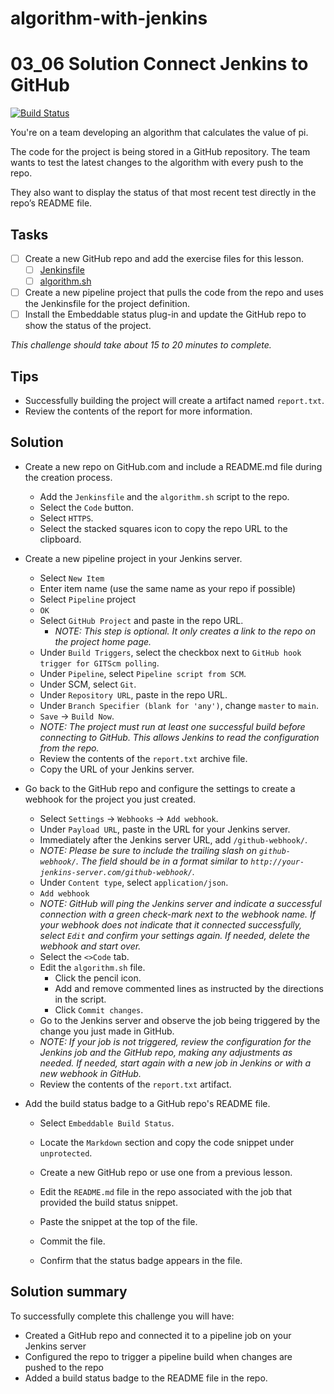 # algorithm-with-jenkins
# 03_06 Solution Connect Jenkins to GitHub

[![Build Status](http://ec2-51-21-113-120.eu-north-1.compute.amazonaws.com/buildStatus/icon?job=algorithm-pipeline)](http://ec2-51-21-113-120.eu-north-1.compute.amazonaws.com/job/algorithm-pipeline/)

You're on a team developing an algorithm that calculates the value of pi.

The code for the project is being stored in a GitHub repository. The team wants to test the latest changes to the algorithm with every push to the repo.

They also want to display the status of that most recent test directly in the repo’s README file.

## Tasks
- [ ] Create a new GitHub repo and add the exercise files for this lesson.
  - [ ] [Jenkinsfile](./Jenkinsfile)
  - [ ] [algorithm.sh](./algorithm.sh)
- [ ] Create a new pipeline project that pulls the code from the repo and uses the Jenkinsfile for the project definition.
- [ ] Install the Embeddable status plug-in and update the GitHub repo to show the status of the project.

_*This challenge should take about 15 to 20 minutes to complete.*_

## Tips
- Successfully building the project will create a artifact named `report.txt`.
- Review the contents of the report for more information.

## Solution
- Create a new repo on GitHub.com and include a README.md file during the creation process.
  - Add the `Jenkinsfile` and the `algorithm.sh` script to the repo.
  - Select the `Code` button.
  - Select `HTTPS`.
  - Select the stacked squares icon to copy the repo URL to the clipboard.

- Create a new pipeline project in your Jenkins server.
    - Select `New Item`
    - Enter item name (use the same name as your repo if possible)
    - Select `Pipeline` project
    - `OK`
    - Select `GitHub Project` and paste in the repo URL.
      - *NOTE: This step is optional.  It only creates a link to the repo on the project home page.*
    - Under `Build Triggers`, select the checkbox next to `GitHub hook trigger for GITScm polling`.
    - Under `Pipeline`, select `Pipeline script from SCM`.
    - Under SCM, select `Git`.
    - Under `Repository URL`, paste in the repo URL.
    - Under `Branch Specifier (blank for 'any')`, change `master` to `main`.
    - `Save` &rarr; `Build Now`.
    - *NOTE: The project must run at least one successful build before connecting to GitHub.  This allows Jenkins to read the configuration from the repo.*
    - Review the contents of the `report.txt` archive file.
    - Copy the URL of your Jenkins server.

- Go back to the GitHub repo and configure the settings to create a webhook for the project you just created.
  - Select `Settings` &rarr; `Webhooks` &rarr; `Add webhook`.
  - Under `Payload URL`, paste in the URL for your Jenkins server.
  - Immediately after the Jenkins server URL, add `/github-webhook/`.
  - *NOTE: Please be sure to include the trailing slash on `github-webhook/`.  The field should be in a format similar to `http://your-jenkins-server.com/github-webhook/`.*
  - Under `Content type`, select `application/json`.
  - `Add webhook`
  - *NOTE: GitHub will ping the Jenkins server and indicate a successful connection with a green check-mark next to the webhook name.  If your webhook does not indicate that it connected successfully, select `Edit` and confirm your settings again.  If needed, delete the webhook and start over.*
  - Select the `<>Code` tab.
  - Edit the `algorithm.sh` file.
    - Click the pencil icon.
    - Add and remove commented lines as instructed by the directions in the script.
    - Click `Commit changes`.
  - Go to the Jenkins server and observe the job being triggered by the change you just made in GitHub.
  - *NOTE: If your job is not triggered, review the configuration for the Jenkins job and the GitHub repo, making any adjustments as needed.  If needed, start again with a new job in Jenkins or with a new webhook in GitHub.*
  - Review the contents of the `report.txt` artifact.

- Add the build status badge to a GitHub repo's README file.
  - Select `Embeddable Build Status`.
  - Locate the `Markdown` section and copy the code snippet under `unprotected`.

  - Create a new GitHub repo or use one from a previous lesson.
  - Edit the `README.md` file in the repo associated with the job that provided the build status snippet.
  - Paste the snippet at the top of the file.
  - Commit the file.
  - Confirm that the status badge appears in the file.

## Solution summary
To successfully complete this challenge you will have:
- Created a GitHub repo and connected it to a pipeline job on your Jenkins server
- Configured the repo to trigger a pipeline build when changes are pushed to the repo
- Added a build status badge to the README file in the repo.
